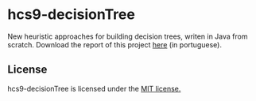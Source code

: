 # hcs9-decisionTree
New heuristic approaches for building decision trees, writen in Java from scratch.
Download the report of this project [here](http://homepages.dcc.ufmg.br/~andrecosta/hcs9_report.pdf) (in portuguese).

## License
hcs9-decisionTree is licensed under the [MIT license.](https://github.com/andrecosta90/hcs9-decisionTree/blob/master/LICENSE)
